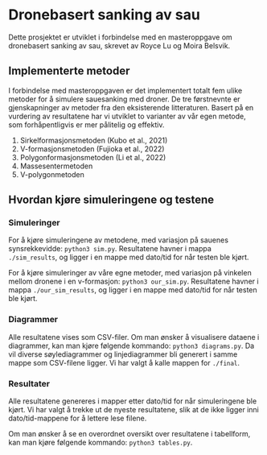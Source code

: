 # Dronebasert sanking av sau

Dette prosjektet er utviklet i forbindelse med en masteroppgave om dronebasert sanking av sau, skrevet av Royce Lu og Moira Belsvik.

## Implementerte metoder

I forbindelse med masteroppgaven er det implementert totalt fem ulike metoder for å simulere sauesanking med droner. De tre førstnevnte er gjenskapninger av metoder fra den eksisterende litteraturen. Basert på en vurdering av resultatene har vi utviklet to varianter av vår egen metode, som forhåpentligvis er mer pålitelig og effektiv.

1. Sirkelformasjonsmetoden (Kubo et al., 2021)
1. V-formasjonsmetoden (Fujioka et al., 2022)
1. Polygonformasjonsmetoden (Li et al., 2022)
1. Massesentermetoden
1. V-polygonmetoden

## Hvordan kjøre simuleringene og testene

### Simuleringer

For å kjøre simuleringene av metodene, med variasjon på sauenes synsrekkevidde: `python3 sim.py`. Resultatene havner i mappa `./sim_results`, og ligger i en mappe med dato/tid for når testen ble kjørt.

For å kjøre simuleringer av våre egne metoder, med variasjon på vinkelen mellom dronene i en v-formasjon: `python3 our_sim.py`. Resultatene havner i mappa `./our_sim_results`, og ligger i en mappe med dato/tid for når testen ble kjørt.

### Diagrammer

Alle resultatene vises som CSV-filer. Om man ønsker å visualisere dataene i diagrammer, kan man kjøre følgende kommando: `python3 diagrams.py`. Da vil diverse søylediagrammer og linjediagrammer bli generert i samme mappe som CSV-filene ligger. Vi har valgt å kalle mappen for `./final`.

### Resultater

Alle resultatene genereres i mapper etter dato/tid for når simuleringene ble kjørt. Vi har valgt å trekke ut de nyeste resultatene, slik at de ikke ligger inni dato/tid-mappene for å lettere lese filene.

Om man ønsker å se en overordnet oversikt over resultatene i tabellform, kan man kjøre følgende kommando: `python3 tables.py`.
